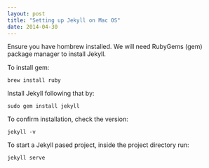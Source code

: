 ```yaml
---
layout: post
title: "Setting up Jekyll on Mac OS"
date: 2014-04-30
---
```


Ensure you have hombrew installed. We will need RubyGems (gem) package manager to install Jekyll.

To install gem:
```
brew install ruby
```

Install Jekyll following that by:
```
sudo gem install jekyll
```

To confirm installation, check the version:
```
jekyll -v
```

To start a Jekyll pased project, inside the project directory run:
```
jekyll serve
```